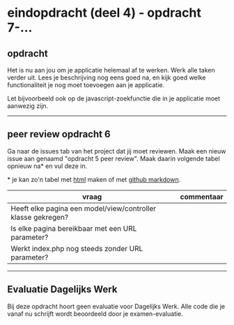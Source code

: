 # eindopdracht (deel 4) - opdracht 7-...

## opdracht

Het is nu aan jou om je applicatie helemaal af te werken. Werk alle taken verder uit. Lees je beschrijving nog eens goed na, en kijk goed welke functionaliteit je nog moet toevoegen aan je applicatie.

Let bijvoorbeeld ook op de javascript-zoekfunctie die in je applicatie moet aanwezig zijn.

---

## peer review opdracht 6

Ga naar de issues tab van het project dat jij moet reviewen. Maak een nieuw issue aan genaamd "opdracht 5 peer review". Maak daarin volgende tabel opnieuw na* en vul deze in.

\* je kan zo'n tabel met [html](https://www.w3schools.com/html/html_tables.asp) maken of met [github markdown](https://help.github.com/en/github/writing-on-github/organizing-information-with-tables).

| vraag | commentaar |
| --- | --- |
| Heeft elke pagina een model/view/controller klasse gekregen? |  |
| Is elke pagina bereikbaar met een URL parameter? |  |
| Werkt index.php nog steeds zonder URL parameter? |  |

---

## Evaluatie Dagelijks Werk

Bij deze opdracht hoort geen evaluatie voor Dagelijks Werk. Alle code die je vanaf nu schrijft wordt beoordeeld door je examen-evaluatie. 